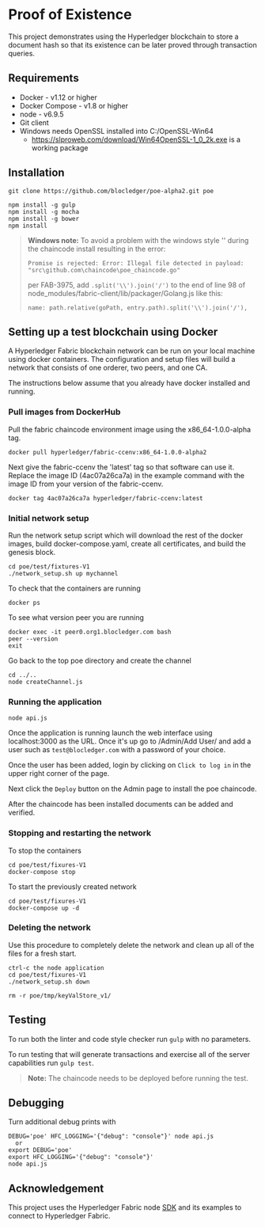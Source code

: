 # Proof of Existence

This project demonstrates using the Hyperledger blockchain to store a document
hash so that its existence can be later proved through transaction queries.

## Requirements

* Docker - v1.12 or higher
* Docker Compose - v1.8 or higher
* node - v6.9.5
* Git client
* Windows needs OpenSSL installed into C:/OpenSSL-Win64
  * https://slproweb.com/download/Win64OpenSSL-1_0_2k.exe is a working package

## Installation

`git clone https://github.com/blocledger/poe-alpha2.git poe`

```
npm install -g gulp
npm install -g mocha
npm install -g bower
npm install
```

> **Windows note:** To avoid a problem with the windows style '\' during
> the chaincode install resulting in the error:
>
> `Promise is rejected: Error: Illegal file detected in payload: "src\github.com\chaincode\poe_chaincode.go"`
>
> per FAB-3975,
> add `.split('\\').join('/')` to the end of line 98 of
> node_modules/fabric-client/lib/packager/Golang.js like this:
>
> `name: path.relative(goPath, entry.path).split('\\').join('/'),`

## Setting up a test blockchain using Docker

A Hyperledger Fabric blockchain network can be run on your local machine
using docker containers.  The configuration and setup files will build a network
that consists of one orderer, two peers, and one CA.

The instructions below assume that you already have docker installed and running.


### Pull images from DockerHub

Pull the fabric chaincode environment image using the x86_64-1.0.0-alpha tag.
```
docker pull hyperledger/fabric-ccenv:x86_64-1.0.0-alpha2
```
Next give the fabric-ccenv the 'latest' tag so that software can use it.
Replace the image ID (4ac07a26ca7a) in the example command with the image ID
from your version of the fabric-ccenv.
```
docker tag 4ac07a26ca7a hyperledger/fabric-ccenv:latest
```

### Initial network setup

Run the network setup script which will download the rest of the docker images,
build docker-compose.yaml, create all certificates, and build the genesis block.
```
cd poe/test/fixtures-V1
./network_setup.sh up mychannel
```
To check that the containers are running
```
docker ps
```
To see what version peer you are running
```
docker exec -it peer0.org1.blocledger.com bash
peer --version
exit
```

Go back to the top poe directory and create the channel
```
cd ../..
node createChannel.js
 ```
### Running the application

```
node api.js
```
Once the application is running launch the web interface
using localhost:3000 as the URL.  Once it's up go to
/Admin/Add User/ and add a user such as `test@blocledger.com` with a password
of your choice.

Once the user has been added, login by clicking on `Click to log in` in the
upper right corner of the page.

Next click the `Deploy` button on the Admin page to install the poe chaincode.

After the chaincode has been installed documents can be added and verified.

### Stopping and restarting the network
To stop the containers
```
cd poe/test/fixures-V1
docker-compose stop
```
To start the previously created network
```
cd poe/test/fixures-V1
docker-compose up -d
```

### Deleting the network
Use this procedure to completely delete the network and clean up all of the files
for a fresh start.
```
ctrl-c the node application
cd poe/test/fixures-V1
./network_setup.sh down

rm -r poe/tmp/keyValStore_v1/
```

## Testing
To run both the linter and code style checker run `gulp` with no parameters.

To run testing that will generate transactions and exercise all of the server
capabilities run `gulp test`.
> **Note:**  The chaincode needs to be deployed before running the test.

## Debugging
Turn additional debug prints with
```
DEBUG='poe' HFC_LOGGING='{"debug": "console"}' node api.js
  or
export DEBUG='poe'
export HFC_LOGGING='{"debug": "console"}'
node api.js
```
## Acknowledgement
This project uses the Hyperledger Fabric node
[SDK](https://github.com/hyperledger/fabric-sdk-node) and its examples to connect to
Hyperledger Fabric.
